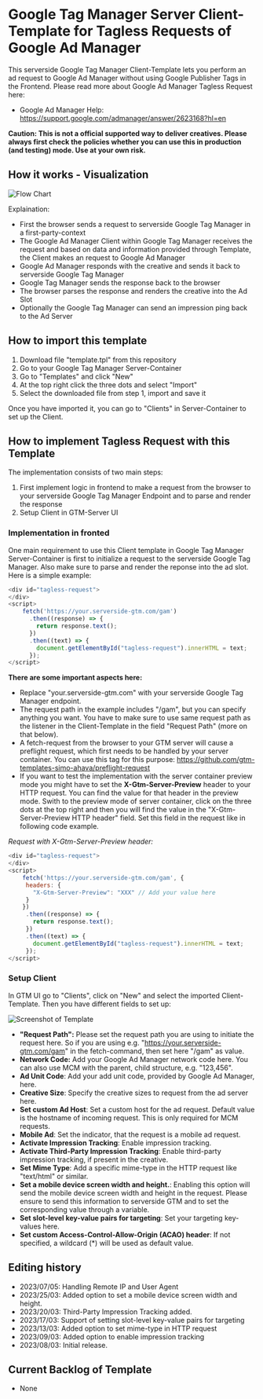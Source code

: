 # Google Tag Manager Server Client-Template for Tagless Requests of Google Ad Manager

This serverside Google Tag Manager Client-Template lets you perform an ad request to Google Ad Manager without using Google Publisher Tags in the Frontend. Please read more about Google Ad Manager Tagless Request here:

- Google Ad Manager Help: https://support.google.com/admanager/answer/2623168?hl=en

__Caution: This is not a official supported way to deliver creatives. Please always first check the policies whether you can use this in production (and testing) mode. Use at your own risk.__ 

## How it works - Visualization 

![Flow Chart](https://www.demirjasarevic.com/wp-content/uploads/2023/04/gam-client-sgtm-flow-imp.png)

Explaination:

- First the browser sends a request to serverside Google Tag Manager in a first-party-context
- The Google Ad Manager Client within Google Tag Manager receives the request and based on data and information provided through Template, the Client makes an request to Google Ad Manager
- Google Ad Manager responds with the creative and sends it back to serverside Google Tag Manager
- Google Tag Manager sends the response back to the browser
- The browser parses the response and renders the creative into the Ad Slot
- Optionally the Google Tag Manager can send an impression ping back to the Ad Server

## How to import this template

1. Download file "template.tpl" from this repository
2. Go to your Google Tag Manager Server-Container
3. Go to "Templates" and click "New"
4. At the top right click the three dots and select "Import"
5. Select the downloaded file from step 1, import and save it

Once you have imported it, you can go to "Clients" in Server-Container to set up the Client.

## How to implement Tagless Request with this Template

The implementation consists of two main steps:

1. First implement logic in frontend to make a request from the browser to your serverside Google Tag Manager Endpoint and to parse and render the response
2. Setup Client in GTM-Server UI

### Implementation in fronted
One main requirement to use this Client template in Google Tag Manager Server-Container is first to initialize a request to the serverside Google Tag Manager. Also make sure to parse and render the reponse into the ad slot. Here is a simple example:

```js
<div id="tagless-request">
</div>
<script>
    fetch('https://your.serverside-gtm.com/gam')
      .then((response) => {
        return response.text();
      })
      .then((text) => {
        document.getElementById("tagless-request").innerHTML = text;  
      });
</script>
```
**There are some important aspects here:**
- Replace "your.serverside-gtm.com" with your serverside Google Tag Manager endpoint.
- The request path in the example includes "/gam", but you can specify anything you want. You have to make sure to use same request path as the listener in the Client-Template in the field "Request Path" (more on that below).
- A fetch-request from the browser to your GTM server will cause a preflight request, which first needs to be handled by your server container. You can use this tag for this purpose: https://github.com/gtm-templates-simo-ahava/preflight-request
- If you want to test the implementation with the server container preview mode you might have to set the **X-Gtm-Server-Preview** header to your HTTP request. You can find the value for that header in the preview mode. Swith to the preview mode of server container, click on the three dots at the top right and then you will find the value in the "X-Gtm-Server-Preview HTTP header" field. Set this field in the request like in following code example.

*Request with X-Gtm-Server-Preview header:*
```js
<div id="tagless-request">
</div>
<script>
    fetch('https://your.serverside-gtm.com/gam', {
     headers: {
       "X-Gtm-Server-Preview": "XXX" // Add your value here
     }
    })
     .then((response) => {
       return response.text();
     })
     .then((text) => {
       document.getElementById("tagless-request").innerHTML = text;  
     });
</script>
```

### Setup Client
In GTM UI go to "Clients", click on "New" and select the imported Client-Template. Then you have different fields to set up:

![Screenshot of Template](https://www.demirjasarevic.com/wp-content/uploads/2023/04/gam-client-sgtm-ui.png)

- **"Request Path":** Please set the request path you are using to initiate the request here. So if you are using e.g. "https://your.serverside-gtm.com/gam" in the fetch-command, then set here "/gam" as value.
- **Network Code:** Add your Google Ad Manager network code here. You can also use MCM with the parent, child structure, e.g. "123,456".
- **Ad Unit Code**: Add your add unit code, provided by Google Ad Manager, here.
- **Creative Size**: Specify the creative sizes to request from the ad server here.
- **Set custom Ad Host**: Set a custom host for the ad request. Default value is the hostname of incoming request. This is only required for MCM requests.
- **Mobile Ad**: Set the indicator, that the request is a mobile ad request.
- **Activate Impression Tracking**: Enable impression tracking.
- **Activate Third-Party Impression Tracking**: Enable third-party impression tracking, if present in the creative.
- **Set Mime Type**: Add a specific mime-type in the HTTP request like "text/html" or similar.
- **Set a mobile device screen width and height.**: Enabling this option will send the mobile device screen width and height in the request. Please ensure to send this information to serverside GTM and to set the corresponding value through a variable.
- **Set slot-level key-value pairs for targeting**: Set your targeting key-values here.
- **Set custom Access-Control-Allow-Origin (ACAO) header**: If not specified, a wildcard (*) will be used as default value.

## Editing history
- 2023/07/05: Handling Remote IP and User Agent
- 2023/25/03: Added option to set a mobile device screen width and height.
- 2023/20/03: Third-Party Impression Tracking added.
- 2023/17/03: Support of setting slot-level key-value pairs for targeting
- 2023/13/03: Added option to set mime-type in HTTP request
- 2023/09/03: Added option to enable impression tracking
- 2023/08/03: Initial release.

## Current Backlog of Template
- None
